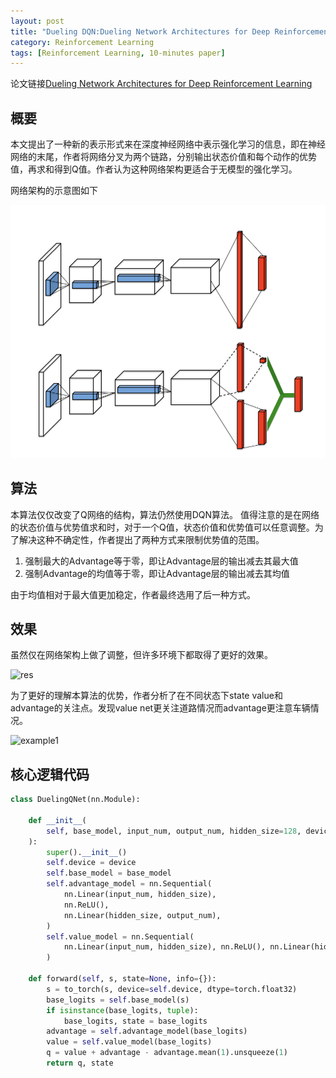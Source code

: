 ```yaml
---
layout: post
title: "Dueling DQN:Dueling Network Architectures for Deep Reinforcement Learning"
category: Reinforcement Learning
tags: [Reinforcement Learning, 10-minutes paper]
---
```


论文链接[Dueling Network Architectures for Deep Reinforcement Learning](https://arxiv.org/abs/1511.06581)

## 概要
本文提出了一种新的表示形式来在深度神经网络中表示强化学习的信息，即在神经网络的末尾，作者将网络分叉为两个链路，分别输出状态价值和每个动作的优势值，再求和得到Q值。作者认为这种网络架构更适合于无模型的强化学习。

网络架构的示意图如下

![截屏2020-08-28 下午4.09.27](https://raw.githubusercontent.com/lanpartis/DocsPics/master/images_for_docs/%E6%88%AA%E5%B1%8F2020-08-28%20%E4%B8%8B%E5%8D%884.09.27.png)

## 算法

本算法仅仅改变了Q网络的结构，算法仍然使用DQN算法。
值得注意的是在网络的状态价值与优势值求和时，对于一个Q值，状态价值和优势值可以任意调整。为了解决这种不确定性，作者提出了两种方式来限制优势值的范围。
1. 强制最大的Advantage等于零，即让Advantage层的输出减去其最大值
2. 强制Advantage的均值等于零，即让Advantage层的输出减去其均值

由于均值相对于最大值更加稳定，作者最终选用了后一种方式。

## 效果
虽然仅在网络架构上做了调整，但许多环境下都取得了更好的效果。

![res](https://raw.githubusercontent.com/lanpartis/DocsPics/master/images_for_docs/%0A.png)

为了更好的理解本算法的优势，作者分析了在不同状态下state value和advantage的关注点。发现value net更关注道路情况而advantage更注意车辆情况。

![example1](https://raw.githubusercontent.com/lanpartis/DocsPics/master/images_for_docs/%0A1.png)
## 核心逻辑代码

```python
class DuelingQNet(nn.Module):

    def __init__(
        self, base_model, input_num, output_num, hidden_size=128, device="cpu"
    ):
        super().__init__()
        self.device = device
        self.base_model = base_model
        self.advantage_model = nn.Sequential(
            nn.Linear(input_num, hidden_size),
            nn.ReLU(),
            nn.Linear(hidden_size, output_num),
        )
        self.value_model = nn.Sequential(
            nn.Linear(input_num, hidden_size), nn.ReLU(), nn.Linear(hidden_size, 1)
        )

    def forward(self, s, state=None, info={}):
        s = to_torch(s, device=self.device, dtype=torch.float32)
        base_logits = self.base_model(s)
        if isinstance(base_logits, tuple):
            base_logits, state = base_logits
        advantage = self.advantage_model(base_logits)
        value = self.value_model(base_logits)
        q = value + advantage - advantage.mean(1).unsqueeze(1)
        return q, state

```
